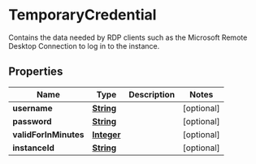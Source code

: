 

# TemporaryCredential

Contains the data needed by RDP clients such as the Microsoft Remote Desktop Connection to log in to the instance.

## Properties

| Name | Type | Description | Notes |
|------------ | ------------- | ------------- | -------------|
|**username** | [**String**](String.md) |  |  [optional] |
|**password** | [**String**](String.md) |  |  [optional] |
|**validForInMinutes** | [**Integer**](Integer.md) |  |  [optional] |
|**instanceId** | [**String**](String.md) |  |  [optional] |




